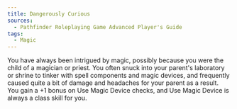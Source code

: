 ```yaml
---
title: Dangerously Curious
sources:
  - Pathfinder Roleplaying Game Advanced Player's Guide
tags:
  - Magic
---
```


You have always been intrigued by magic, possibly because you were the child of a magician or priest. You often snuck into your parent's laboratory or shrine to tinker with spell components and magic devices, and frequently caused quite a bit of damage and headaches for your parent as a result. You gain a +1 bonus on Use Magic Device checks, and Use Magic Device is always a class skill for you.

